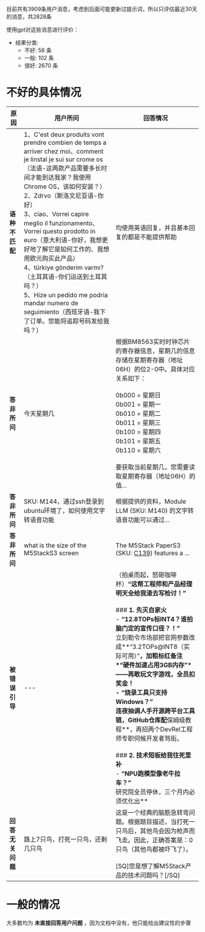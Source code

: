 目前共有3909条用户消息，考虑到后面可能更新过提示词，所以只评估最近30天的消息，共2828条

使用gpt对这些消息进行评价：
- 结果分类:
  - 不好: 56 条
  - 一般: 102 条
  - 很好: 2670 条

# 不好的具体情况

| 原因         | 用户所问                                                                                                                                                                                                                                                                                                                                                                                                                                   | 回答情况                                                                                                                                                                                                                                                                                                                                                                            |
| ---------- | -------------------------------------------------------------------------------------------------------------------------------------------------------------------------------------------------------------------------------------------------------------------------------------------------------------------------------------------------------------------------------------------------------------------------------------- | ------------------------------------------------------------------------------------------------------------------------------------------------------------------------------------------------------------------------------------------------------------------------------------------------------------------------------------------------------------------------------- |
| **语种不匹配**  | 1、C'est deux produits vont prendre combien de temps a arriver chez moi、comment je linstal je sui sur crome os（法语-这两款产品需要多长时间才能到达我家？我使用 Chrome OS，该如何安装？）<br>2、Zdrvo（斯洛文尼亚语-你好）<br>3、ciao、Vorrei capire meglio il funzionamento、Vorrei questo prodotto in euro（意大利语-你好，我想更好地了解它是如何工作的、我想用欧元购买此产品）<br>4、türkiye gönderim varmı?（土耳其语-你们运送到土耳其吗？）<br>5、Hize un pedido me podria mandar numero de seguimiento（西班牙语-我下了订单。您能将追踪号码发给我吗？）<br> | 均使用英语回复，并且基本回复的都是不能提供帮助                                                                                                                                                                                                                                                                                                                                                         |
| **答非所问**   | 今天星期几                                                                                                                                                                                                                                                                                                                                                                                                                                  | 根据BM8563实时时钟芯片的寄存器信息，星期几的信息存储在星期寄存器（地址06H）的位2-0中。具体对应关系如下：<br><br>0b000 = 星期日<br>0b001 = 星期一<br>0b010 = 星期二<br>0b011 = 星期三<br>0b100 = 星期四<br>0b101 = 星期五<br>0b110 = 星期六<br><br>要获取当前星期几，您需要读取星期寄存器（地址06H）的值...                                                                                                                                                                  |
| **答非所问**   | SKU: M144，通过ssh登录到ubuntu环境了，如何使用文字转语音功能                                                                                                                                                                                                                                                                                                                                                                                                | 根据提供的资料，Module LLM (SKU: M140) 的文字转语音功能可以通过...                                                                                                                                                                                                                                                                                                                                  |
| **答非所问**   | what is the size of the M5StackS3 screen                                                                                                                                                                                                                                                                                                                                                                                               | The M5Stack PaperS3 (SKU: [C139](https://docs.m5stack.com/en/products/sku/C139)) features a ...                                                                                                                                                                                                                                                                                 |
| **被错误引导**  | ---                                                                                                                                                                                                                                                                                                                                                                                                                                    | （拍桌而起，怒砸咖啡杯）**“这帮工程师和产品经理明天全给我滚去写检讨！”**  <br><br>### **1. 先灭自家火**  <br>- **“12.8TOPs标INT4？谁拍脑门定的宣传口径？！”**  <br>  立刻勒令市场部把官网参数改成**“3.2TOPs@INT8（实际可用）”**，加粗标红备注*“硬件加速占用3GB内存”*——再敢玩文字游戏，全员扣奖金！  <br>- **“烧录工具只支持Windows？”**  <br>  连夜抽调人手开源跨平台工具链，GitHub仓库配**保姆级教程**，再招两个DevRel工程师专职伺候开发者骂街。  <br><br>### **2. 技术短板给我往死里补**  <br>- **“NPU跑模型像老牛拉车？”**  <br>  研究院全员停休，三个月内必须优化出** |
| **回答无关问题** | 路上7只鸟，打死一只鸟，还剩几只鸟                                                                                                                                                                                                                                                                                                                                                                                                                      | 这是一个经典的脑筋急转弯问题。根据题目描述，当打死一只鸟后，其他鸟会因为枪声而飞走。因此，正确答案是：0只鸟（其他鸟都被吓飞了）。<br><br>[SQ]您是想了解M5Stack产品的技术问题吗？[/SQ]                                                                                                                                                                                                                                                                         |


# 一般的情况

大多数均为 **未直接回答用户问题** ，因为文档中没有，他只能给出建议性的步骤